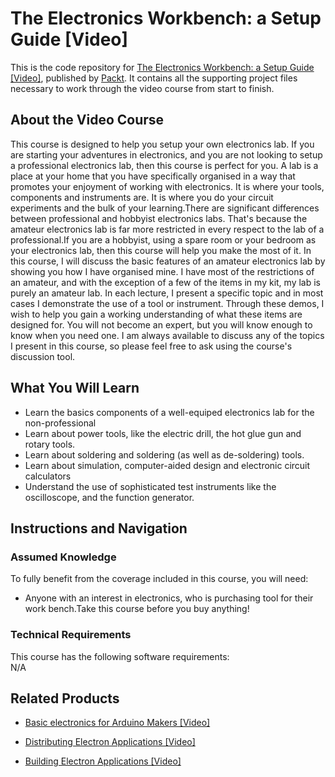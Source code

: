 


# The Electronics Workbench: a Setup Guide [Video]
This is the code repository for [The Electronics Workbench: a Setup Guide [Video]](https://www.packtpub.com/hardware-and-creative/electronics-workbench-setup-guide-video), published by [Packt](https://www.packtpub.com/?utm_source=github). It contains all the supporting project files necessary to work through the video course from start to finish.
## About the Video Course
This course is designed to help you setup your own electronics lab. If you are starting your adventures in electronics, and you are not looking to setup a professional electronics lab, then this course is perfect for you. A lab is a place at your home that you have specifically organised in a way that promotes your enjoyment of working with electronics. It is where your tools, components and instruments are. It is where you do your circuit experiments and the bulk of your learning.There are significant differences between professional and hobbyist electronics labs. That's because the amateur electronics lab is far more restricted in every respect to the lab of a professional.If you are a hobbyist, using a spare room or your bedroom as your electronics lab, then this course will help you make the most of it. In this course, I will discuss the basic features of an amateur electronics lab by showing you how I have organised mine. I have most of the restrictions of an amateur, and with the exception of a few of the items in my kit, my lab is purely an amateur lab. In each lecture, I present a specific topic and in most cases I demonstrate the use of a tool or instrument. Through these demos, I wish to help you gain a working understanding of what these items are designed for. You will not become an expert, but you will know enough to know when you need one. I am always available to discuss any of the topics I present in this course, so please feel free to ask using the course's discussion tool.


<H2>What You Will Learn</H2>
<DIV class=book-info-will-learn-text>
<UL>
<LI>Learn the basics components of a well-equiped electronics lab for the non-professional</LI>
<LI>Learn about power tools, like the electric drill, the hot glue gun and rotary tools.</LI>
  <LI>Learn about soldering and soldering (as well as de-soldering) tools.</LI>
  <LI>Learn about simulation, computer-aided design and electronic circuit calculators</LI>
  <LI>Understand the use of sophisticated test instruments like the oscilloscope, and the function generator.</LI>
</UL></DIV>

## Instructions and Navigation
### Assumed Knowledge
To fully benefit from the coverage included in this course, you will need:<br/>
<DIV class=book-info-will-learn-text>
<UL>
<LI>Anyone with an interest in electronics, who is purchasing tool for their work bench.Take this course before you buy anything!</LI>
</UL>
<DIV>

### Technical Requirements
This course has the following software requirements:<br/>
N/A

## Related Products
* [Basic electronics for Arduino Makers [Video]](https://www.packtpub.com/hardware-and-creative/basic-electronics-arduino-makers-video)

* [Distributing Electron Applications [Video]](https://www.packtpub.com/web-development/distributing-electron-applications-video)

* [Building Electron Applications [Video]](https://www.packtpub.com/application-development/building-electron-applications-video)
